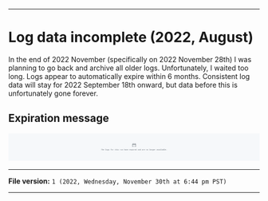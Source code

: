 
***

# Log data incomplete (2022, August)

In the end of 2022 November (specifically on 2022 November 28th) I was planning to go back and archive all older logs. Unfortunately, I waited too long. Logs appear to automatically expire within 6 months. Consistent log data will stay for 2022 September 18th onward, but data before this is unfortunately gone forever.

## Expiration message

![/GitHub_Stats_A_InitialCommit_WorkflowExpired_LightMode.png](/ErrorLog/2022/GitHub_Stats_A_InitialCommit_WorkflowExpired_LightMode.png)

***

**File version:** `1 (2022, Wednesday, November 30th at 6:44 pm PST)`

***
